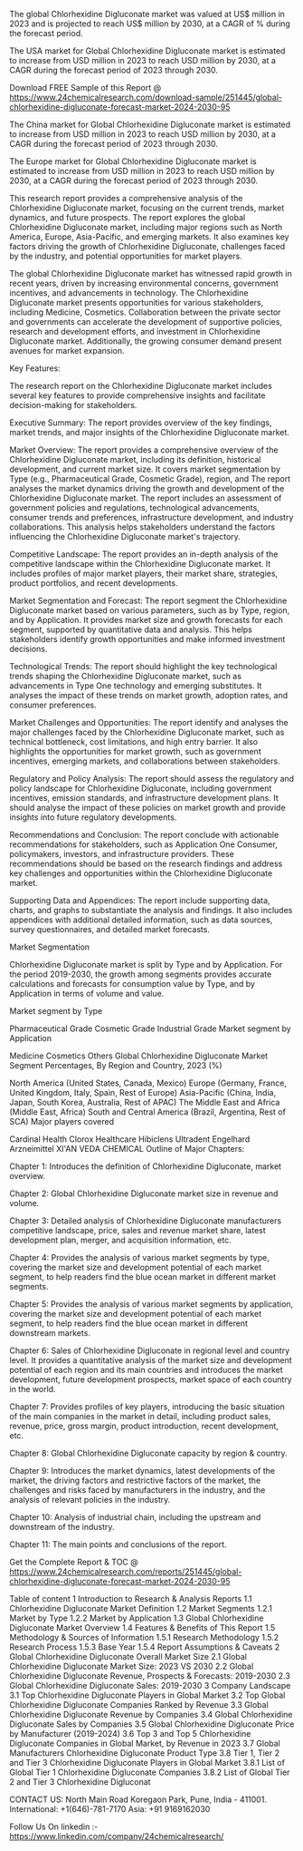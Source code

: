 The global Chlorhexidine Digluconate market was valued at US$ million in 2023 and is projected to reach US$ million by 2030, at a CAGR of % during the forecast period.

The USA market for Global Chlorhexidine Digluconate market is estimated to increase from USD million in 2023 to reach USD million by 2030, at a CAGR during the forecast period of 2023 through 2030.

Download FREE Sample of this Report @ https://www.24chemicalresearch.com/download-sample/251445/global-chlorhexidine-digluconate-forecast-market-2024-2030-95

The China market for Global Chlorhexidine Digluconate market is estimated to increase from USD million in 2023 to reach USD million by 2030, at a CAGR during the forecast period of 2023 through 2030.

The Europe market for Global Chlorhexidine Digluconate market is estimated to increase from USD million in 2023 to reach USD million by 2030, at a CAGR during the forecast period of 2023 through 2030.

This research report provides a comprehensive analysis of the Chlorhexidine Digluconate market, focusing on the current trends, market dynamics, and future prospects. The report explores the global Chlorhexidine Digluconate market, including major regions such as North America, Europe, Asia-Pacific, and emerging markets. It also examines key factors driving the growth of Chlorhexidine Digluconate, challenges faced by the industry, and potential opportunities for market players.

The global Chlorhexidine Digluconate market has witnessed rapid growth in recent years, driven by increasing environmental concerns, government incentives, and advancements in technology. The Chlorhexidine Digluconate market presents opportunities for various stakeholders, including Medicine, Cosmetics. Collaboration between the private sector and governments can accelerate the development of supportive policies, research and development efforts, and investment in Chlorhexidine Digluconate market. Additionally, the growing consumer demand present avenues for market expansion.

Key Features:

The research report on the Chlorhexidine Digluconate market includes several key features to provide comprehensive insights and facilitate decision-making for stakeholders.

Executive Summary: The report provides overview of the key findings, market trends, and major insights of the Chlorhexidine Digluconate market.

Market Overview: The report provides a comprehensive overview of the Chlorhexidine Digluconate market, including its definition, historical development, and current market size. It covers market segmentation by Type (e.g., Pharmaceutical Grade, Cosmetic Grade), region, and  The report analyses the market dynamics driving the growth and development of the Chlorhexidine Digluconate market. The report includes an assessment of government policies and regulations, technological advancements, consumer trends and preferences, infrastructure development, and industry collaborations. This analysis helps stakeholders understand the factors influencing the Chlorhexidine Digluconate market's trajectory.

Competitive Landscape: The report provides an in-depth analysis of the competitive landscape within the Chlorhexidine Digluconate market. It includes profiles of major market players, their market share, strategies, product portfolios, and recent developments.

Market Segmentation and Forecast: The report segment the Chlorhexidine Digluconate market based on various parameters, such as by Type, region, and by Application. It provides market size and growth forecasts for each segment, supported by quantitative data and analysis. This helps stakeholders identify growth opportunities and make informed investment decisions.

Technological Trends: The report should highlight the key technological trends shaping the Chlorhexidine Digluconate market, such as advancements in Type One technology and emerging substitutes. It analyses the impact of these trends on market growth, adoption rates, and consumer preferences.

Market Challenges and Opportunities: The report identify and analyses the major challenges faced by the Chlorhexidine Digluconate market, such as technical bottleneck, cost limitations, and high entry barrier. It also highlights the opportunities for market growth, such as government incentives, emerging markets, and collaborations between stakeholders.

Regulatory and Policy Analysis: The report should assess the regulatory and policy landscape for Chlorhexidine Digluconate, including government incentives, emission standards, and infrastructure development plans. It should analyse the impact of these policies on market growth and provide insights into future regulatory developments.

Recommendations and Conclusion: The report conclude with actionable recommendations for stakeholders, such as Application One Consumer, policymakers, investors, and infrastructure providers. These recommendations should be based on the research findings and address key challenges and opportunities within the Chlorhexidine Digluconate market.

Supporting Data and Appendices: The report include supporting data, charts, and graphs to substantiate the analysis and findings. It also includes appendices with additional detailed information, such as data sources, survey questionnaires, and detailed market forecasts.

Market Segmentation

Chlorhexidine Digluconate market is split by Type and by Application. For the period 2019-2030, the growth among segments provides accurate calculations and forecasts for consumption value by Type, and by Application in terms of volume and value.

Market segment by Type

Pharmaceutical Grade
Cosmetic Grade
Industrial Grade
Market segment by Application

Medicine
Cosmetics
Others
Global Chlorhexidine Digluconate Market Segment Percentages, By Region and Country, 2023 (%)

North America (United States, Canada, Mexico)
Europe (Germany, France, United Kingdom, Italy, Spain, Rest of Europe)
Asia-Pacific (China, India, Japan, South Korea, Australia, Rest of APAC)
The Middle East and Africa (Middle East, Africa)
South and Central America (Brazil, Argentina, Rest of SCA)
Major players covered

Cardinal Health
Clorox Healthcare
Hibiclens
Ultradent
Engelhard Arzneimittel
XI'AN VEDA CHEMICAL
Outline of Major Chapters:

Chapter 1: Introduces the definition of Chlorhexidine Digluconate, market overview.

Chapter 2: Global Chlorhexidine Digluconate market size in revenue and volume.

Chapter 3: Detailed analysis of Chlorhexidine Digluconate manufacturers competitive landscape, price, sales and revenue market share, latest development plan, merger, and acquisition information, etc.

Chapter 4: Provides the analysis of various market segments by type, covering the market size and development potential of each market segment, to help readers find the blue ocean market in different market segments.

Chapter 5: Provides the analysis of various market segments by application, covering the market size and development potential of each market segment, to help readers find the blue ocean market in different downstream markets.

Chapter 6: Sales of Chlorhexidine Digluconate in regional level and country level. It provides a quantitative analysis of the market size and development potential of each region and its main countries and introduces the market development, future development prospects, market space of each country in the world.

Chapter 7: Provides profiles of key players, introducing the basic situation of the main companies in the market in detail, including product sales, revenue, price, gross margin, product introduction, recent development, etc.

Chapter 8: Global Chlorhexidine Digluconate capacity by region & country.

Chapter 9: Introduces the market dynamics, latest developments of the market, the driving factors and restrictive factors of the market, the challenges and risks faced by manufacturers in the industry, and the analysis of relevant policies in the industry.

Chapter 10: Analysis of industrial chain, including the upstream and downstream of the industry.

Chapter 11: The main points and conclusions of the report.

Get the Complete Report & TOC @ https://www.24chemicalresearch.com/reports/251445/global-chlorhexidine-digluconate-forecast-market-2024-2030-95

Table of content
1 Introduction to Research & Analysis Reports
1.1 Chlorhexidine Digluconate Market Definition
1.2 Market Segments
1.2.1 Market by Type
1.2.2 Market by Application
1.3 Global Chlorhexidine Digluconate Market Overview
1.4 Features & Benefits of This Report
1.5 Methodology & Sources of Information
1.5.1 Research Methodology
1.5.2 Research Process
1.5.3 Base Year
1.5.4 Report Assumptions & Caveats
2 Global Chlorhexidine Digluconate Overall Market Size
2.1 Global Chlorhexidine Digluconate Market Size: 2023 VS 2030
2.2 Global Chlorhexidine Digluconate Revenue, Prospects & Forecasts: 2019-2030
2.3 Global Chlorhexidine Digluconate Sales: 2019-2030
3 Company Landscape
3.1 Top Chlorhexidine Digluconate Players in Global Market
3.2 Top Global Chlorhexidine Digluconate Companies Ranked by Revenue
3.3 Global Chlorhexidine Digluconate Revenue by Companies
3.4 Global Chlorhexidine Digluconate Sales by Companies
3.5 Global Chlorhexidine Digluconate Price by Manufacturer (2019-2024)
3.6 Top 3 and Top 5 Chlorhexidine Digluconate Companies in Global Market, by Revenue in 2023
3.7 Global Manufacturers Chlorhexidine Digluconate Product Type
3.8 Tier 1, Tier 2 and Tier 3 Chlorhexidine Digluconate Players in Global Market
3.8.1 List of Global Tier 1 Chlorhexidine Digluconate Companies
3.8.2 List of Global Tier 2 and Tier 3 Chlorhexidine Digluconat

CONTACT US:
North Main Road Koregaon Park, Pune, India - 411001.
International: +1(646)-781-7170
Asia: +91 9169162030

Follow Us On linkedin :- https://www.linkedin.com/company/24chemicalresearch/
